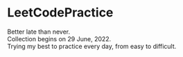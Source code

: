 # LeetCodePractice
Better late than never.  
Collection begins on 29 June, 2022.  
Trying my best to practice every day, from easy to difficult.
